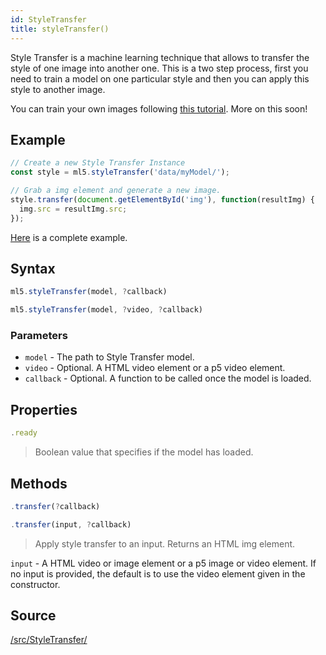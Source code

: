 ```yaml
---
id: StyleTransfer
title: styleTransfer()
---
```


Style Transfer is a machine learning technique that allows to transfer the style of one image into another one. This is a two step process, first you need to train a model on one particular style and then you can apply this style to another image.

You can train your own images following [this tutorial](https://github.com/ml5js/ml5-data-and-training/tree/master/training). More on this soon!

## Example

```javascript
// Create a new Style Transfer Instance
const style = ml5.styleTransfer('data/myModel/');

// Grab a img element and generate a new image. 
style.transfer(document.getElementById('img'), function(resultImg) {
  img.src = resultImg.src;
});
```

[Here](https://github.com/ml5js/ml5-examples/blob/master/p5js/StyleTransfer_Image/sketch.js) is a complete example.

## Syntax
  ```javascript
  ml5.styleTransfer(model, ?callback)
  ```
  ```javascript
  ml5.styleTransfer(model, ?video, ?callback)
  ```

### Parameters

  - `model` - The path to Style Transfer model.
  - `video` - Optional. A HTML video element or a p5 video element.
  - `callback` - Optional. A function to be called once the model is loaded.

## Properties

  ```javascript
  .ready
  ```
  > Boolean value that specifies if the model has loaded.

## Methods

  ```javascript
  .transfer(?callback)
  ```
  ```javascript
  .transfer(input, ?callback)
  ```
  > Apply style transfer to an input. Returns an HTML img element.

  `input` -  A HTML video or image element or a p5 image or video element. If no input is provided, the default is to use the video element given in the constructor.

## Source

[/src/StyleTransfer/](https://github.com/ml5js/ml5-library/tree/master/src/StyleTransfer)